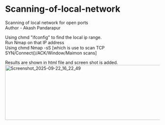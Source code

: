 # Scanning-of-local-network
Scanning of local network for open ports
<br>
Author - Akash Pandarapur <br>

Using chmd "ifconfig" to find the local ip range. <br>
Run Nmap on that IP address <br>
Using chmd Nmap -sS [which is use to scan TCP SYN/Connect()/ACK/Window/Maimon scans] <br>

Results are shown in html file and screen shot is added.
<img width="648" height="179" alt="Screenshot_2025-09-22_16_22_49" src="https://github.com/user-attachments/assets/e18271c3-5eec-409d-bd4b-8438b80062ed" />
